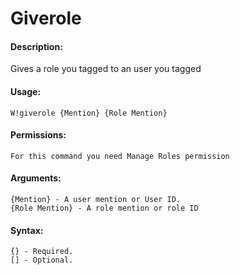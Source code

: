 # Giverole

#### Description:

Gives a role you tagged to an user you tagged

#### Usage:

```text
W!giverole {Mention} {Role Mention}
```

#### Permissions:

```text
For this command you need Manage Roles permission
```

#### Arguments:

```text
{Mention} - A user mention or User ID.
{Role Mention} - A role mention or role ID
```

#### Syntax:

```text
{} - Required.
[] - Optional.
```

